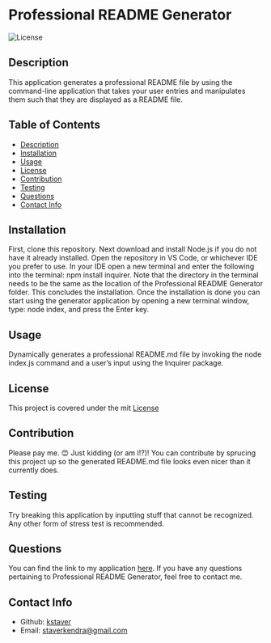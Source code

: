 # Professional README Generator

  ![License](https://img.shields.io/badge/License-mit-blue.svg)

  ## Description
  This application generates a professional README file by using the command-line application that takes your user entries and manipulates them such that they are displayed as a README file.

  ## Table of Contents
  - [Description](#description)
  - [Installation](#installation)
  - [Usage](#usage)
  - [License](#license)
  - [Contribution](#contribution)
  - [Testing](#test)
  - [Questions](#questions)
  - [Contact Info](#contact-info)

  ## Installation
  First, clone this repository. Next download and install Node.js if you do not have it already installed. Open the repository in VS Code, or whichever IDE you prefer to use. In your IDE open a new terminal and enter the following into the terminal: npm install inquirer. Note that the directory in the terminal needs to be the same as the location of the Professional README Generator folder. This concludes the installation. Once the installation is done you can start using the generator application by opening a new terminal window, type: node index, and press the Enter key.

  ## Usage
  Dynamically generates a professional README.md file by invoking the node index.js command and a user’s input using the Inquirer package.
  
  ## License
  This project is covered under the mit [License](https://choosealicense.com/licenses/${license})

  ## Contribution
  Please pay me. 😊 Just kidding (or am I!?)! You can contribute by sprucing this project up so the generated README.md file looks even nicer than it currently does.

  ## Testing
  Try breaking this application by inputting stuff that cannot be recognized. Any other form of stress test is recommended.

  ## Questions
  You can find the link to my application [here](https://github.com/kstaver/Professional-README-Generator).
  If you have any questions pertaining to Professional README Generator, feel free to contact me.
  
  ## Contact Info
  - Github: [kstaver](https://github.com/kstaver)
  - Email: staverkendra@gmail.com
